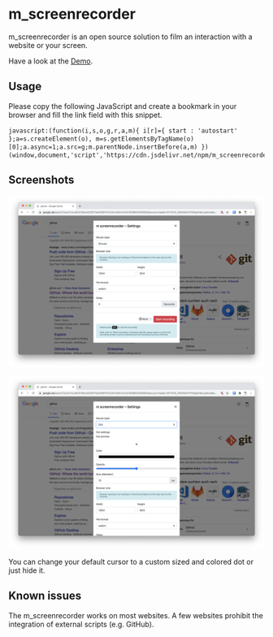 # m_screenrecorder

m_screenrecorder is an open source solution to film an interaction with a website or your screen.

Have a look at the [Demo](https://magma-design-studio.github.io/m_screenrecorder/).

## Usage

Please copy the following JavaScript and create a bookmark in your browser and fill the link field with this snippet.

```
javascript:(function(i,s,o,g,r,a,m){ i[r]={ start : 'autostart' };a=s.createElement(o), m=s.getElementsByTagName(o)[0];a.async=1;a.src=g;m.parentNode.insertBefore(a,m) })(window,document,'script','https://cdn.jsdelivr.net/npm/m_screenrecorder@1.0.5/dist/m_screenrecorder.js','m_screenrecorder');
```

## Screenshots

![Initial view](/demo/m_screenrecorder_initial.png?raw=true)

![Change your default cursor](/demo/m_screenrecorder_mouse-setting.png?raw=true)

You can change your default cursor to a custom sized and colored dot or just hide it.


## Known issues

The m_screenrecorder works on most websites. A few websites prohibit the integration of external scripts (e.g. GitHub).